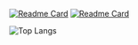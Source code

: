 [![Readme Card](https://github-readme-stats.vercel.app/api/pin/?username=thennen&repo=py-ivtools&description_lines_count=3)](https://github.com/thennen/py-ivtools)
[![Readme Card](https://github-readme-stats.vercel.app/api/pin/?username=thennen&repo=Synaptogen&description_lines_count=3)](https://github.com/thennen/Synaptogen)

![Top Langs](https://github-readme-stats.vercel.app/api/top-langs/?username=thennen&layout=compact)
